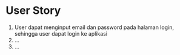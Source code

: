 # User Story

1. User dapat menginput email dan password pada halaman login, sehingga user dapat login ke aplikasi
1. ...
1. ...

